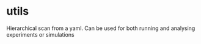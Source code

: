 # utils
Hierarchical scan from a yaml. Can be used for both running and analysing experiments or simulations